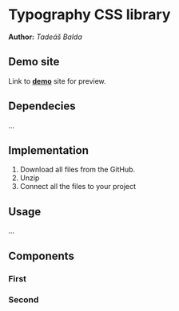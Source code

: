 # Typography CSS library
**Author:** *Tadeáš Balda*
## Demo site
Link to **[demo](./docs/index.html)** site for preview.
## Dependecies
...
## Implementation
1) Download all files from the GitHub.
2) Unzip 
3) Connect all the files to your project
## Usage
...
## Components
### First
### Second

